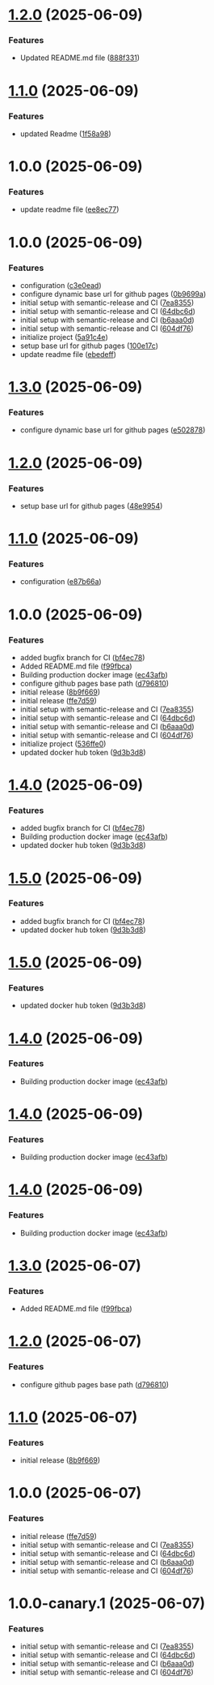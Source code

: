 # [1.2.0](https://github.com/rahibbutt/pokepipeline-frontend/compare/v1.1.0...v1.2.0) (2025-06-09)


### Features

* Updated README.md file ([888f331](https://github.com/rahibbutt/pokepipeline-frontend/commit/888f33119c6e3ea6693bc07125b2dcdb5c577603))

# [1.1.0](https://github.com/rahibbutt/pokepipeline-frontend/compare/v1.0.0...v1.1.0) (2025-06-09)


### Features

* updated Readme ([1f58a98](https://github.com/rahibbutt/pokepipeline-frontend/commit/1f58a9849fc754681dca096a1795c931069c44aa))

# 1.0.0 (2025-06-09)


### Features

* update readme file ([ee8ec77](https://github.com/rahibbutt/pokepipeline-frontend/commit/ee8ec77c16b018700783730d97c096ce0fc7b54b))

# 1.0.0 (2025-06-09)


### Features

* configuration ([c3e0ead](https://github.com/rahibbutt/pokepipeline-frontend/commit/c3e0eada95fcd0a8792fcb5bc16512a0af40d7c6))
* configure dynamic base url for github pages ([0b9699a](https://github.com/rahibbutt/pokepipeline-frontend/commit/0b9699aa2998007e344d957d03f3ad5494c75a8d))
* initial setup with semantic-release and CI ([7ea8355](https://github.com/rahibbutt/pokepipeline-frontend/commit/7ea83557d7ed19e44134efeb353c1163378fa209))
* initial setup with semantic-release and CI ([64dbc6d](https://github.com/rahibbutt/pokepipeline-frontend/commit/64dbc6dccba2bc8ec1e347ab202fdc34b0b8d736))
* initial setup with semantic-release and CI ([b6aaa0d](https://github.com/rahibbutt/pokepipeline-frontend/commit/b6aaa0ddabd11ac6fcedaabb0ef7a77e1f20f979))
* initial setup with semantic-release and CI ([604df76](https://github.com/rahibbutt/pokepipeline-frontend/commit/604df7683b0b7143ee7588244735432e307b4aff))
* initialize project ([5a91c4e](https://github.com/rahibbutt/pokepipeline-frontend/commit/5a91c4e6c11ae4a128220399fe0a679c784c92c1))
* setup base url for github pages ([100e17c](https://github.com/rahibbutt/pokepipeline-frontend/commit/100e17cfd1dc624d0cc9ccaea47ebe08ca1c7e6a))
* update readme file ([ebedeff](https://github.com/rahibbutt/pokepipeline-frontend/commit/ebedeff05f76b5448e83684061823c830dfbebf2))

# [1.3.0](https://github.com/rahibbutt/pokepipeline-frontend/compare/v1.2.0...v1.3.0) (2025-06-09)


### Features

* configure dynamic base url for github pages ([e502878](https://github.com/rahibbutt/pokepipeline-frontend/commit/e50287889e0fd9bf82e902b3fdb5e7bf55f0fb76))

# [1.2.0](https://github.com/rahibbutt/pokepipeline-frontend/compare/v1.1.0...v1.2.0) (2025-06-09)


### Features

* setup base url for github pages ([48e9954](https://github.com/rahibbutt/pokepipeline-frontend/commit/48e99540698592ba1afc974290334e3410fe12aa))

# [1.1.0](https://github.com/rahibbutt/pokepipeline-frontend/compare/v1.0.0...v1.1.0) (2025-06-09)


### Features

* configuration ([e87b66a](https://github.com/rahibbutt/pokepipeline-frontend/commit/e87b66aeaacbd597fd1bfc9e03265e2a28e96a7c))

# 1.0.0 (2025-06-09)


### Features

* added bugfix branch for CI ([bf4ec78](https://github.com/rahibbutt/pokepipeline-frontend/commit/bf4ec782128addebdfcc0483fa1939d44678af34))
* Added README.md file ([f99fbca](https://github.com/rahibbutt/pokepipeline-frontend/commit/f99fbca44a81ac848d92c34fc0c55fda64a3dbf3))
* Building production docker image ([ec43afb](https://github.com/rahibbutt/pokepipeline-frontend/commit/ec43afbb82cdaf65c1ebc1d8b8556d99c7d33e50))
* configure github pages base path ([d796810](https://github.com/rahibbutt/pokepipeline-frontend/commit/d7968100d8280285576f286033a68ff97294b535))
* initial release ([8b9f669](https://github.com/rahibbutt/pokepipeline-frontend/commit/8b9f6692479250cba280e05a612f617ecdd3d549))
* initial release ([ffe7d59](https://github.com/rahibbutt/pokepipeline-frontend/commit/ffe7d59dfb15bb82f4e72cf896a0fa8a5f797e02))
* initial setup with semantic-release and CI ([7ea8355](https://github.com/rahibbutt/pokepipeline-frontend/commit/7ea83557d7ed19e44134efeb353c1163378fa209))
* initial setup with semantic-release and CI ([64dbc6d](https://github.com/rahibbutt/pokepipeline-frontend/commit/64dbc6dccba2bc8ec1e347ab202fdc34b0b8d736))
* initial setup with semantic-release and CI ([b6aaa0d](https://github.com/rahibbutt/pokepipeline-frontend/commit/b6aaa0ddabd11ac6fcedaabb0ef7a77e1f20f979))
* initial setup with semantic-release and CI ([604df76](https://github.com/rahibbutt/pokepipeline-frontend/commit/604df7683b0b7143ee7588244735432e307b4aff))
* initialize project ([536ffe0](https://github.com/rahibbutt/pokepipeline-frontend/commit/536ffe07aa2ec383d33760ff13b53fa57c7e253d))
* updated docker hub token ([9d3b3d8](https://github.com/rahibbutt/pokepipeline-frontend/commit/9d3b3d8744644939dea5eadcb83d9b88f3da4fb1))

# [1.4.0](https://github.com/rahibbutt/pokepipeline-frontend/compare/v1.3.0...v1.4.0) (2025-06-09)


### Features

* added bugfix branch for CI ([bf4ec78](https://github.com/rahibbutt/pokepipeline-frontend/commit/bf4ec782128addebdfcc0483fa1939d44678af34))
* Building production docker image ([ec43afb](https://github.com/rahibbutt/pokepipeline-frontend/commit/ec43afbb82cdaf65c1ebc1d8b8556d99c7d33e50))
* updated docker hub token ([9d3b3d8](https://github.com/rahibbutt/pokepipeline-frontend/commit/9d3b3d8744644939dea5eadcb83d9b88f3da4fb1))

# [1.5.0](https://github.com/rahibbutt/pokepipeline-frontend/compare/v1.4.0...v1.5.0) (2025-06-09)


### Features

* added bugfix branch for CI ([bf4ec78](https://github.com/rahibbutt/pokepipeline-frontend/commit/bf4ec782128addebdfcc0483fa1939d44678af34))
* updated docker hub token ([9d3b3d8](https://github.com/rahibbutt/pokepipeline-frontend/commit/9d3b3d8744644939dea5eadcb83d9b88f3da4fb1))

# [1.5.0](https://github.com/rahibbutt/pokepipeline-frontend/compare/v1.4.0...v1.5.0) (2025-06-09)


### Features

* updated docker hub token ([9d3b3d8](https://github.com/rahibbutt/pokepipeline-frontend/commit/9d3b3d8744644939dea5eadcb83d9b88f3da4fb1))

# [1.4.0](https://github.com/rahibbutt/pokepipeline-frontend/compare/v1.3.0...v1.4.0) (2025-06-09)


### Features

* Building production docker image ([ec43afb](https://github.com/rahibbutt/pokepipeline-frontend/commit/ec43afbb82cdaf65c1ebc1d8b8556d99c7d33e50))

# [1.4.0](https://github.com/rahibbutt/pokepipeline-frontend/compare/v1.3.0...v1.4.0) (2025-06-09)


### Features

* Building production docker image ([ec43afb](https://github.com/rahibbutt/pokepipeline-frontend/commit/ec43afbb82cdaf65c1ebc1d8b8556d99c7d33e50))

# [1.4.0](https://github.com/rahibbutt/pokepipeline-frontend/compare/v1.3.0...v1.4.0) (2025-06-09)


### Features

* Building production docker image ([ec43afb](https://github.com/rahibbutt/pokepipeline-frontend/commit/ec43afbb82cdaf65c1ebc1d8b8556d99c7d33e50))

# [1.3.0](https://github.com/rahibbutt/pokepipeline-frontend/compare/v1.2.0...v1.3.0) (2025-06-07)


### Features

* Added README.md file ([f99fbca](https://github.com/rahibbutt/pokepipeline-frontend/commit/f99fbca44a81ac848d92c34fc0c55fda64a3dbf3))

# [1.2.0](https://github.com/rahibbutt/pokepipeline-frontend/compare/v1.1.0...v1.2.0) (2025-06-07)


### Features

* configure github pages base path ([d796810](https://github.com/rahibbutt/pokepipeline-frontend/commit/d7968100d8280285576f286033a68ff97294b535))

# [1.1.0](https://github.com/rahibbutt/pokepipeline-frontend/compare/v1.0.0...v1.1.0) (2025-06-07)


### Features

* initial release ([8b9f669](https://github.com/rahibbutt/pokepipeline-frontend/commit/8b9f6692479250cba280e05a612f617ecdd3d549))

# 1.0.0 (2025-06-07)


### Features

* initial release ([ffe7d59](https://github.com/rahibbutt/pokepipeline-frontend/commit/ffe7d59dfb15bb82f4e72cf896a0fa8a5f797e02))
* initial setup with semantic-release and CI ([7ea8355](https://github.com/rahibbutt/pokepipeline-frontend/commit/7ea83557d7ed19e44134efeb353c1163378fa209))
* initial setup with semantic-release and CI ([64dbc6d](https://github.com/rahibbutt/pokepipeline-frontend/commit/64dbc6dccba2bc8ec1e347ab202fdc34b0b8d736))
* initial setup with semantic-release and CI ([b6aaa0d](https://github.com/rahibbutt/pokepipeline-frontend/commit/b6aaa0ddabd11ac6fcedaabb0ef7a77e1f20f979))
* initial setup with semantic-release and CI ([604df76](https://github.com/rahibbutt/pokepipeline-frontend/commit/604df7683b0b7143ee7588244735432e307b4aff))

# 1.0.0-canary.1 (2025-06-07)


### Features

* initial setup with semantic-release and CI ([7ea8355](https://github.com/rahibbutt/pokepipeline-frontend/commit/7ea83557d7ed19e44134efeb353c1163378fa209))
* initial setup with semantic-release and CI ([64dbc6d](https://github.com/rahibbutt/pokepipeline-frontend/commit/64dbc6dccba2bc8ec1e347ab202fdc34b0b8d736))
* initial setup with semantic-release and CI ([b6aaa0d](https://github.com/rahibbutt/pokepipeline-frontend/commit/b6aaa0ddabd11ac6fcedaabb0ef7a77e1f20f979))
* initial setup with semantic-release and CI ([604df76](https://github.com/rahibbutt/pokepipeline-frontend/commit/604df7683b0b7143ee7588244735432e307b4aff))
